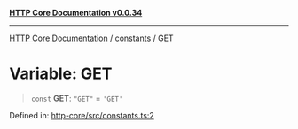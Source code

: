 [**HTTP Core Documentation v0.0.34**](../../README.md)

***

[HTTP Core Documentation](../../modules.md) / [constants](../README.md) / GET

# Variable: GET

> `const` **GET**: `"GET"` = `'GET'`

Defined in: [http-core/src/constants.ts:2](https://github.com/stonemjs/http-core/blob/16d44b2a21e4f4bf5742d6461b8beebcd7cc1d0b/src/constants.ts#L2)
